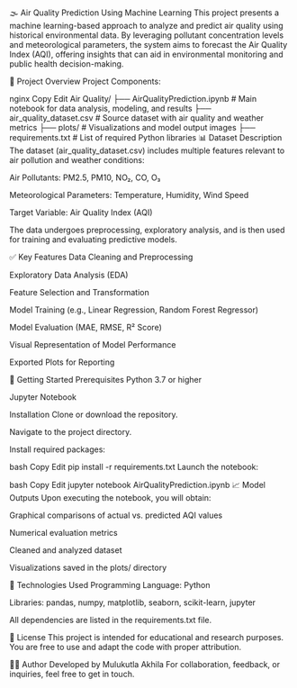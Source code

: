 🌫️ Air Quality Prediction Using Machine Learning
This project presents a machine learning-based approach to analyze and predict air quality using historical environmental data. By leveraging pollutant concentration levels and meteorological parameters, the system aims to forecast the Air Quality Index (AQI), offering insights that can aid in environmental monitoring and public health decision-making.

📂 Project Overview
Project Components:

nginx
Copy
Edit
Air Quality/
├── AirQualityPrediction.ipynb   # Main notebook for data analysis, modeling, and results
├── air_quality_dataset.csv      # Source dataset with air quality and weather metrics
├── plots/                       # Visualizations and model output images
├── requirements.txt             # List of required Python libraries
📊 Dataset Description
The dataset (air_quality_dataset.csv) includes multiple features relevant to air pollution and weather conditions:

Air Pollutants: PM2.5, PM10, NO₂, CO, O₃

Meteorological Parameters: Temperature, Humidity, Wind Speed

Target Variable: Air Quality Index (AQI)

The data undergoes preprocessing, exploratory analysis, and is then used for training and evaluating predictive models.

✅ Key Features
Data Cleaning and Preprocessing

Exploratory Data Analysis (EDA)

Feature Selection and Transformation

Model Training (e.g., Linear Regression, Random Forest Regressor)

Model Evaluation (MAE, RMSE, R² Score)

Visual Representation of Model Performance

Exported Plots for Reporting

🚀 Getting Started
Prerequisites
Python 3.7 or higher

Jupyter Notebook

Installation
Clone or download the repository.

Navigate to the project directory.

Install required packages:

bash
Copy
Edit
pip install -r requirements.txt
Launch the notebook:

bash
Copy
Edit
jupyter notebook AirQualityPrediction.ipynb
📈 Model Outputs
Upon executing the notebook, you will obtain:

Graphical comparisons of actual vs. predicted AQI values

Numerical evaluation metrics

Cleaned and analyzed dataset

Visualizations saved in the plots/ directory

🧪 Technologies Used
Programming Language: Python

Libraries: pandas, numpy, matplotlib, seaborn, scikit-learn, jupyter

All dependencies are listed in the requirements.txt file.

📄 License
This project is intended for educational and research purposes. You are free to use and adapt the code with proper attribution.

👨‍💻 Author
Developed by Mulukutla Akhila
For collaboration, feedback, or inquiries, feel free to get in touch.

